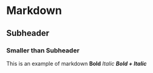 # Markdown

## Subheader

### Smaller than Subheader

This is an example of markdown
**Bold**
*Italic*
***Bold + Italic***
